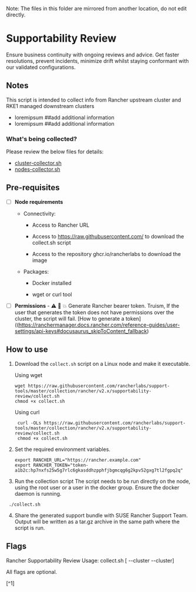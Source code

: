 Note: The files in this folder are mirrored from another location, do not edit directly.

# Supportability Review

Ensure business continuity with ongoing reviews and advice. Get faster resolutions, prevent incidents, minimize drift whilst staying conformant with our validated configurations.

## Notes
This script is intended to collect info from Rancher upstream cluster and RKE1 managed downstream clusters
- loremipsum ##add additional information
- loremipsum ##add additional information


### What's being collected?

Please review the below files for details:

- [cluster-collector.sh](./cluster-collector.sh)
- [nodes-collector.sh](./nodes-collector.sh)

## Pre-requisites


- [ ] **Node requirements**
  - Connectivity: 
      - Access to Rancher URL
                
      - Access to https://raw.githubusercontent.com/ to download the collect.sh script
      
      - Access to the repository ghcr.io/rancherlabs to download the image 
                
  - Packages:  
      - Docker installed
       
      - wget or curl tool
   
- [ ] **Permissions** 
      - ⚠️ 🥦 💥 Generate Rancher bearer token. Truism, If the user that generates the token does not have permissions over the cluster, the script will fail. 
      [How to generate a token]((https://ranchermanager.docs.rancher.com/reference-guides/user-settings/api-keys#docusaurus_skipToContent_fallback)
      

## How to use

1. Download the `collect.sh` script on a Linux node and make it executable.

    Using wget
    ```shell
    wget https://raw.githubusercontent.com/rancherlabs/support-tools/master/collection/rancher/v2.x/supportability-review/collect.sh
    chmod +x collect.sh
    ```
   Using curl
   ```shell
    curl -OLs https://raw.githubusercontent.com/rancherlabs/support-tools/master/collection/rancher/v2.x/supportability-review/collect.sh
    chmod +x collect.sh
    ```
2. Set the required environment variables.
    ```shell
   export RANCHER_URL="https://rancher.example.com"
   export RANCHER_TOKEN="token-a1b2c:hp7nxfs25w5g7rlc6gkasddhzpphfjbgmcqg6g2kpv52gxg7tl2fgpq2q"
 
   ```
3. Run the collection script
The script needs to be run directly on the node, using the root user or a user in the docker group. Ensure the docker daemon is running.
```
 ./collect.sh
```
4. Share the generated support bundle with SUSE Rancher Support Team.
Output will be written  as a tar.gz archive in the same path where the script is run.

## Flags
Rancher Supportability Review
Usage: collect.sh [ --cluster --cluster]

All flags are optional.

[^1]
